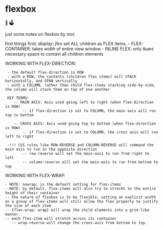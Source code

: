 # flexbox
💪 🗳️

just some notes on flexbox by moi:

 first things first: *display: flex* set ALL children as FLEX items.
    - FLEX-CONTAINER: takes width of entire view window
    - INLINE FLEX: only tkaes necessary space to contain all children elements
    
 WORKING WITH FLEX-DIRECTION:
     
     - the default flex-direction is ROW
     - with a ROW, the contents (children flex items) will STACK horizontally, and SPAN vertically
     - with a COLUMN, rather than child flex-items stacking side-by-side, the column will stack them on top of one another
     
     KEY TERMS: 
        -- MAIN AXIS: Axis used going left to right (when flex-direction is ROW)
            -- if flex-direction is set to COLUMN, the main axis will run top to bottom
            
        -- CROSS AXIS: Axis used going top to bottom (when flex-direction is ROW)
            -- if flex-direction is set to COLUMN, the cross axis will run left to right
            
     -!!! CSS rules like ROW-REVERSE and COLUMN-REVERSE will command the main axis to run in the opposite direction
            -- row-reverse will set the main-axis to run from right to left
            -- column-reverse will set the main-axis to run from bottom to top

WORKING WITH FLEX-WRAP:
    
    - NOTE: nowrap; is the default setting for flex-items
    - NOTE: by default, flex-items will also try to strecht to the entire height of their container
    -- the nature of flexbox is to be flexible, setting an explicit width on a group of flex-items will still allow the flex property to justify          the size of each item
    -- {flex-wrap: wrap} will wrap the child elements into a grid-like manner.
    -- each flex-item will stretch across its container
       -- wrap-reverse will change the cross-axis from bottom to top. 
       

